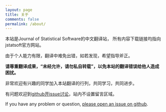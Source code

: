```yaml
---
layout: page
title: 关于
comments: false
permalink: /about/
---
```


本站是Journal of Statistical Software的中文翻译站， 所有内容下载链接均指向jstatsoft官方网站。

由于个人能力有限，翻译中难免出错，如若发现，希望指导斧正。

**请尊重翻译成果，<q>未经允许，请勿私自转载</q>，以免本站的翻译错误给他人造成困扰。**

非常欢迎有兴趣的同学加入本站翻译的行列，共同学习，共同进步。

有问题欢迎到[github开issue讨论](https://github.com/yulijia/jstatsoft/issues "issues")，站内不设置留言区域。

If you have any problem or question, [please open an issue on github](https://github.com/yulijia/jstatsoft/issues "issues").



